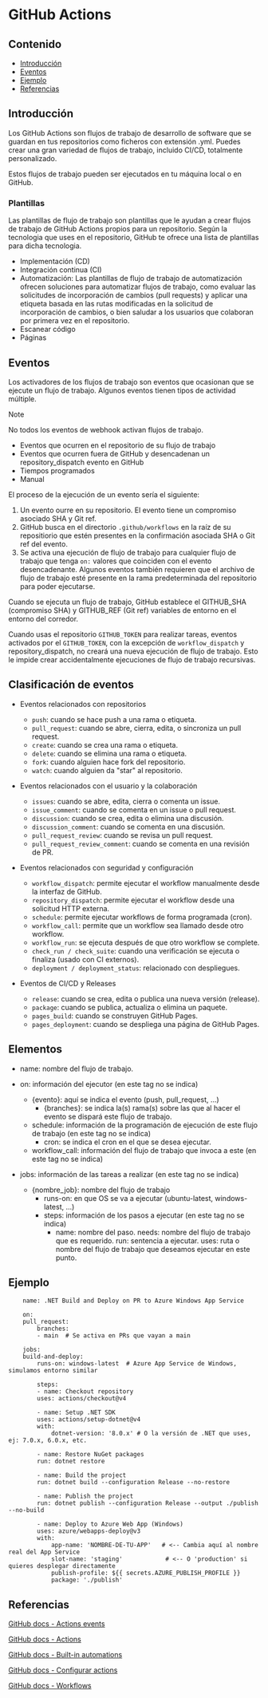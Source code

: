 # GitHub Actions

## Contenido

- [Introducción](#introducción)
- [Eventos](#eventos)
- [Ejemplo](#ejemplo)
- [Referencias](#referencias)

## Introducción

Los GitHub Actions son flujos de trabajo de desarrollo de software que se guardan en tus repositorios como ficheros con extensión .yml. Puedes crear una gran variedad de flujos de trabajo, incluido CI/CD, totalmente personalizado.

Estos flujos de trabajo pueden ser ejecutados en tu máquina local o en GitHub.

### Plantillas

Las plantillas de flujo de trabajo son plantillas que le ayudan a crear flujos de trabajo de GitHub Actions propios para un repositorio. Según la tecnologia que uses en el repositorio, GitHub te ofrece una lista de plantillas para dicha tecnologia.

- Implementación (CD)
- Integración continua (CI)
- Automatización: Las plantillas de flujo de trabajo de automatización ofrecen soluciones para automatizar flujos de trabajo, como evaluar las solicitudes de incorporación de cambios (pull requests) y aplicar una etiqueta basada en las rutas modificadas en la solicitud de incorporación de cambios, o bien saludar a los usuarios que colaboran por primera vez en el repositorio.
- Escanear código
- Páginas

## Eventos

Los activadores de los flujos de trabajo son eventos que ocasionan que se ejecute un flujo de trabajo. Algunos eventos tienen tipos de actividad múltiple.

> [!NOTE]
> No todos los eventos de webhook activan flujos de trabajo.

- Eventos que ocurren en el repositorio de su flujo de trabajo
- Eventos que ocurren fuera de GitHub y desencadenan un repository_dispatch evento en GitHub
- Tiempos programados
- Manual

El proceso de la ejecución de un evento sería el siguiente:

1. Un evento ourre en su repositorio. El evento tiene un compromiso asociado SHA y Git ref.
2. GitHub busca en el directorio `.github/workflows` en la raíz de su repositiorio que estén presentes en la confirmación asociada SHA o Git ref del evento.
3. Se activa una ejecución de flujo de trabajo para cualquier flujo de trabajo que tenga `on:` valores que coinciden con el evento desencadenante. Algunos eventos también requieren que el archivo de flujo de trabajo esté presente en la rama predeterminada del repositorio para poder ejecutarse.

Cuando se ejecuta un flujo de trabajo, GitHub establece el GITHUB_SHA (compromiso SHA) y GITHUB_REF (Git ref) variables de entorno en el entorno del corredor.

Cuando usas el repositorio `GITHUB_TOKEN` para realizar tareas, eventos activados por el `GITHUB_TOKEN`, con la excepción de `workflow_dispatch` y repository_dispatch, no creará una nueva ejecución de flujo de trabajo. Esto le impide crear accidentalmente ejecuciones de flujo de trabajo recursivas.

## Clasificación de eventos

- Eventos relacionados con repositorios
  - `push`: cuando se hace push a una rama o etiqueta.
  - `pull_request`: cuando se abre, cierra, edita, o sincroniza un pull request.
  - `create`: cuando se crea una rama o etiqueta.
  - `delete`: cuando se elimina una rama o etiqueta.
  - `fork`: cuando alguien hace fork del repositorio.
  - `watch`: cuando alguien da "star" al repositorio.

- Eventos relacionados con el usuario y la colaboración
  - `issues`: cuando se abre, edita, cierra o comenta un issue.
  - `issue_comment`: cuando se comenta en un issue o pull request.
  - `discussion`: cuando se crea, edita o elimina una discusión.
  - `discussion_comment`: cuando se comenta en una discusión.
  - `pull_request_review`: cuando se revisa un pull request.
  - `pull_request_review_comment`: cuando se comenta en una revisión de PR.

- Eventos relacionados con seguridad y configuración
  - `workflow_dispatch`: permite ejecutar el workflow manualmente desde la interfaz de GitHub.
  - `repository_dispatch`: permite ejecutar el workflow desde una solicitud HTTP externa.
  - `schedule`: permite ejecutar workflows de forma programada (cron).
  - `workflow_call`: permite que un workflow sea llamado desde otro workflow.
  - `workflow_run`: se ejecuta después de que otro workflow se complete.
  - `check_run / check_suite`: cuando una verificación se ejecuta o finaliza (usado con CI externos).
  - `deployment / deployment_status`: relacionado con despliegues.

- Eventos de CI/CD y Releases
  - `release`: cuando se crea, edita o publica una nueva versión (release).
  - `package`: cuando se publica, actualiza o elimina un paquete.
  - `pages_build`: cuando se construyen GitHub Pages.
  - `pages_deployment`: cuando se despliega una página de GitHub Pages.

## Elementos

- name: nombre del flujo de trabajo.
- on: información del ejecutor (en este tag no se indica)
  - {evento}: aquí se indica el evento (push, pull_request, ...)
    - {branches}: se indica la(s) rama(s) sobre las que al hacer el evento se dispará este flujo de trabajo.
  - schedule: información de la programación de ejecución de este flujo de trabajo (en este tag no se indica)
    - cron: se indica el cron en el que se desea ejecutar.
  - workflow_call: información del flujo de trabajo que invoca a este (en este tag no se indica)

- jobs: información de las tareas a realizar (en este tag no se indica)
  - {nombre_job}: nombre del flujo de trabajo
    - runs-on: en que OS se va a ejecutar (ubuntu-latest, windows-latest, ...)
    - steps: información de los pasos a ejecutar (en este tag no se indica)
      - name: nombre del paso.
        needs: nombre del flujo de trabajo que es requerido.
        run: sentencia a ejecutar.
        uses: ruta o nombre del flujo de trabajo que deseamos ejecutar en este punto.

## Ejemplo

        name: .NET Build and Deploy on PR to Azure Windows App Service

        on:
        pull_request:
            branches:
            - main  # Se activa en PRs que vayan a main

        jobs:
        build-and-deploy:
            runs-on: windows-latest  # Azure App Service de Windows, simulamos entorno similar

            steps:
            - name: Checkout repository
            uses: actions/checkout@v4

            - name: Setup .NET SDK
            uses: actions/setup-dotnet@v4
            with:
                dotnet-version: '8.0.x' # O la versión de .NET que uses, ej: 7.0.x, 6.0.x, etc.

            - name: Restore NuGet packages
            run: dotnet restore

            - name: Build the project
            run: dotnet build --configuration Release --no-restore

            - name: Publish the project
            run: dotnet publish --configuration Release --output ./publish --no-build

            - name: Deploy to Azure Web App (Windows)
            uses: azure/webapps-deploy@v3
            with:
                app-name: 'NOMBRE-DE-TU-APP'   # <-- Cambia aquí al nombre real del App Service
                slot-name: 'staging'            # <-- O 'production' si quieres desplegar directamente
                publish-profile: ${{ secrets.AZURE_PUBLISH_PROFILE }}
                package: './publish'

## Referencias

[GitHub docs - Actions events](https://docs.github.com/en/actions/writing-workflows/choosing-when-your-workflow-runs/events-that-trigger-workflows#about-events-that-trigger-workflows)

[GitHub docs - Actions](https://docs.github.com/en/actions/about-github-actions/about-continuous-integration-with-github-actions)

[GitHub docs - Built-in automations](https://docs.github.com/en/issues/planning-and-tracking-with-projects/automating-your-project/using-the-built-in-automations)

[GitHub docs - Configurar actions](https://docs.github.com/es/repositories/managing-your-repositorys-settings-and-features/enabling-features-for-your-repository/managing-github-actions-settings-for-a-repository)

[GitHub docs - Workflows](https://docs.github.com/en/actions/writing-workflows/workflow-syntax-for-github-actions)